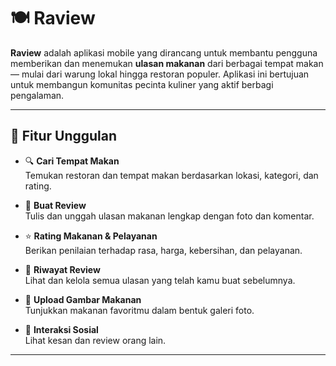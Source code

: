 # 🍽️ Raview

**Raview** adalah aplikasi mobile yang dirancang untuk membantu pengguna memberikan dan menemukan **ulasan makanan** dari berbagai tempat makan — mulai dari warung lokal hingga restoran populer. Aplikasi ini bertujuan untuk membangun komunitas pecinta kuliner yang aktif berbagi pengalaman.

---

## 📱 Fitur Unggulan

- 🔍 **Cari Tempat Makan**  
  Temukan restoran dan tempat makan berdasarkan lokasi, kategori, dan rating.

- 📝 **Buat Review**  
  Tulis dan unggah ulasan makanan lengkap dengan foto dan komentar.

- ⭐ **Rating Makanan & Pelayanan**  
  Berikan penilaian terhadap rasa, harga, kebersihan, dan pelayanan.

- 🧾 **Riwayat Review**  
  Lihat dan kelola semua ulasan yang telah kamu buat sebelumnya.

- 📸 **Upload Gambar Makanan**  
  Tunjukkan makanan favoritmu dalam bentuk galeri foto.

- 👥 **Interaksi Sosial**  
  Lihat kesan dan review orang lain.

---
